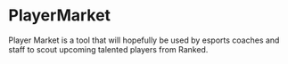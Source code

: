 # PlayerMarket
Player Market is a tool that will hopefully be used by esports coaches and staff to scout upcoming talented players from Ranked.
